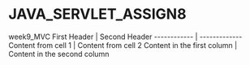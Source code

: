 # JAVA_SERVLET_ASSIGN8
week9_MVC
First Header | Second Header
------------ | -------------
Content from cell 1 | Content from cell 2
Content in the first column | Content in the second column
